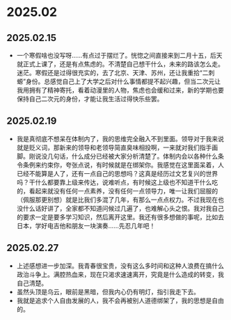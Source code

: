 # 2025.02

## 2025.02.15
- 一个寒假啥也没写呀……有点过于摆烂了。恍惚之间直接来到二月十五，后天就正式上课了，还是有点焦虑的。不清楚自己想干什么，未来的路该怎么走。迷茫。寒假还是过得很充实的，去了北京、天津、苏州，还让我重拾“二刺螈”身份。总感觉自己上了大学之后对什么事情都提不起兴趣，但当二次元让我用拥有了精神寄托，看着动漫里的人物，焦虑也会缓和过来，新的学期也要保持自己二次元的身份，才能让我生活过得快乐些罢。

## 2025.02.19
- 我是真彻底不想呆在体制内了，我的思维完全融入不到里面。领导对于我来说就是贬义词，那新来的领导和老领导简直臭味相投啊，一来就对我们指手画脚。刚说没几句话，什么成分已经被大家分析清楚了。体制内会以各种什么条令条例来约束你，夸张点说，有时候就是在绑架你。我感觉在这里面呆着，人已经不能算是人了，还有一点自己的思想吗？这真是经历过文艺复兴的世界吗？干什么都要靠上级来传达，说难听点，有时候这上级也不知道干什么吃的，看起来就没有任何一点素养，没有任何一点领导力，唯一让我们屈服的（佩服那更别想）就是比我们多混了几年，有那么一点点权力。不过我现在也没什么话好讲了，全家都不知道问候过几遍了，也难解心头之恨。我对我自己的要求一定是要多学习知识，然后离开这里。我还有很多想做的事呢，比如去日本，学好电吉他和朋友一块演奏……先忍几年吧！
  
## 2025.02.27
- 上述感想进一步加深。我青春很宝贵，没有这么多时间和这种人浪费在搞什么政治斗争上。满腔热血来，现在只渴求速速离开，究竟是什么造成的转变，我自己清楚。
- 虽然头顶是乌云，眼前是黑暗，但我内心仍有明灯，指引我走下去。
- 我就是追求个人自由发展的人，我不会再被别人道德绑架了，我的思想是自由的。